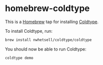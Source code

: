 # homebrew-coldtype

This is a [Homebrew](https://brew.sh) tap for installing [Coldtype](https://coldtype.goodhertz.com).

To install Coldtype, run:

```sh
brew install nwhetsell/coldtype/coldtype
```

You should now be able to run Coldtype:

```sh
coldtype demo
```
